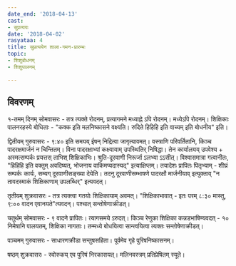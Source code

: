 ```yaml
---
date_end: '2018-04-13'
cast:
- सुप्रत्ययः
date: '2018-04-02'
rasyataa: 4
title: सुप्रत्ययेन शाला-गमन-प्रारम्भः
topic:
- शिशुबोधनम्
- शिशुपालनम्

---
```


## विवरणम्
१-तमम् दिनम् सोमवासरः - तत्र त्यक्ते रोदनम्, प्रत्यागमने मध्याह्ने ऽपि रोदनम्। मध्येऽपि रोदनम्। शिक्षिकाः पालनरहस्ये बोधिताः - "कक्क इति मलनिष्कासने वक्ष्यति। रुदिते हिहिहि इति वाच्यम् इति बोधनीय" इति।

द्वितीयम् गुरुवासरः - ९:४० इति समयय् ईषन् निद्रित्वा जागृत्यावमत्। वस्त्राणि परिवर्तितानि, किञ्च पादरक्षमार्जनं न चिन्तितम्। विना पादरक्षाभ्यां कक्ष्यायाम् उपस्थितिर् निषिद्धा। तेन कार्यालयय् उपवेश्य + अस्मत्सम्पर्कः प्रयत्तस् ताभिश् शिक्षिकाभिः। श्रुति-दूरवाणी निरूर्जा ऽलभ्या ऽऽसीत्। विश्वासमात्रा गत्वानीतः, "हिहिहि इति वक्तुम् अवदिष्यत्, भोजनाय वाकिमप्यदास्यद्" इत्याक्षिप्तम्। तयादेशः प्रापितः पितृभ्याम् - शीघ्रं सम्पर्कः कार्यः, सम्यग् दूरवाणीसङ्ख्या देयेति। तदनु दूरवाणीसम्भाषणे पादरक्षौ मार्जनीयाव् इत्युक्ताव् "न तावदस्माकं शिक्षिकाणाम् उपलब्धिर्" इत्यवदत्। 

तृतीयम् शुक्रवासरः - तत्र त्यक्त्वा गतयोः शिक्षिकायाम् अवमत्। "शिक्षिकाभावात् - इतः परम् ८:३० मास्तु, ९:०० वादन एवानयते"त्यवदन्। पश्चात् सन्तोषेणाक्रीडत्।

चतुर्थम् सोमवासरः - ९ वादने प्रापितः। त्यागसमये ऽरुदत्। किञ्च रेणुका शिक्षिका कन्नडभाषिण्यवदत् - १० निमेषानि पालयतम्, शिक्षिका नागताः। तन्मध्ये बोधयित्वा सान्त्वयित्वा त्यक्तः सन्तोषेणाक्रीडत्।

पञ्चमम् गुरुवासरः - साधारणक्रीडा सन्तुषसहिता। पूर्वमेव गृहे पुरिषनिष्कासनम्।

षष्ठम् शुक्रवासरः - स्वोरुकय् एव पुरिषं निरकासयत्। मलिनवस्त्रम् प्रतिप्रेषितम् स्यूते।

